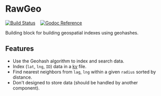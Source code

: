 # RawGeo

[![Build Status](https://travis-ci.org/tsileo/rawgeo.png?branch=master)](https://travis-ci.org/tsileo/rawgeo)
&nbsp; &nbsp;[![Godoc Reference](https://godoc.org/github.com/tsileo/rawgeo?status.png)](https://godoc.org/github.com/tsileo/rawgeo)

Building block for building geospatial indexes using geohashes.

## Features

- Use the Geohash algorithm to index and search data.
- Index (`lat`, `lng`, `ID`) data in a [kv](https://github.com/cznic/kv) file.
- Find nearest neighbors from `lag`, `lng` within a given `radius` sorted by distance.
- Don't designed to store data (should be handled by another component).


